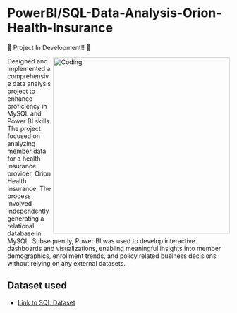 # PowerBI/SQL-Data-Analysis-Orion-Health-Insurance

👷 Project In Development!! 🚧


<img align="right" alt="Coding" width="400" src="https://tenor.com/view/bulldozer-fail-kids-dirty-construction-gif-12002731">


Designed and implemented a comprehensive data analysis project to enhance proficiency in MySQL and Power BI skills. The project focused on analyzing member data for a health insurance provider, Orion Health Insurance. The process involved independently generating a relational database in MySQL. Subsequently, Power BI was used to develop interactive dashboards and visualizations, enabling meaningful insights into member demographics, enrollment trends, and policy related business decisions without relying on any external datasets.

## Dataset used 

- <a href= "https://github.com/MR-S92/PowerBI-SQL-Data-Analysis-Orion-Health-Insurance/blob/main/Orion_Health_Insurance.sql">Link to SQL Dataset</a>
